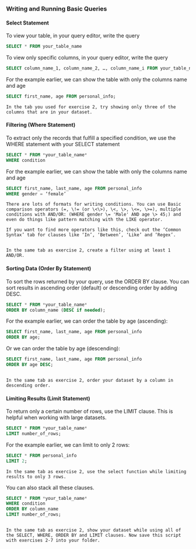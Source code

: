 ### Writing and Running Basic Queries

#### Select Statement

To view your table, in your query editor, write the query

```sql
SELECT * FROM your_table_name
```

To view only specific columns, in your query editor, write the query

```sql
SELECT column_name_1, column_name_2, …, column_name_i FROM your_table_name
```

For the example earlier, we can show the table with only the columns name and age

``` sql
SELECT first_name, age FROM personal_info;
```

```admonition Exercise \#4
In the tab you used for exercise 2, try showing only three of the columns that are in your dataset.
```

#### Filtering (Where Statement)

To extract only the records that fulfill a specified condition, we use the WHERE statement with your SELECT statement 
```sql
SELECT * FROM *your_table_name*
WHERE condition
```

For the example earlier, we can show the table with only the columns name and age

```sql
SELECT first_name, last_name, age FROM personal_info
WHERE gender = ‘female’
```

```tip
There are lots of formats for writing conditions. You can use Basic comparison operators (=, \!= (or \<\>), \<, \>, \<=, \>=), multiple conditions with AND/OR: (WHERE gender \= 'Male' AND age \> 45;) and even do things like pattern matching with the LIKE operator. 

If you want to find more operators like this, check out the ‘Common Syntax’ tab for clauses like ‘In’, ‘Between’, ‘Like’ and ‘Regex’. 
```

```admonition Exercise \#5

In the same tab as exercise 2, create a filter using at least 1 AND/OR. 
```
#### Sorting Data (Order By Statement)

To sort the rows returned by your query, use the ORDER BY clause. You can sort results in ascending order (default) or descending order by adding DESC.

```sql
SELECT * FROM *your_table_name*
ORDER BY column_name (DESC if needed);
```

For the example earlier, we can order the table by age (ascending):

```sql 
SELECT first_name, last_name, age FROM personal_info
ORDER BY age;
```

Or we can order the table by age (descending):
```sql
SELECT first_name, last_name, age FROM personal_info
ORDER BY age DESC;
```

```admonition Exercise \#6

In the same tab as exercise 2, order your dataset by a column in descending order. 
```
#### Limiting Results (Limit Statement)

To return only a certain number of rows, use the LIMIT clause. This is helpful when working with large datasets.

```sql
SELECT * FROM *your_table_name*
LIMIT number_of_rows;
```

For the example earlier, we can limit to only 2 rows:

```sql 
SELECT * FROM personal_info
LIMIT 2;
```

```admonition Exercise \#7
In the same tab as exercise 2, use the select function while limiting results to only 3 rows. 
```

You can also stack all these clauses. 

```sql 
SELECT * FROM *your_table_name*
WHERE condition
ORDER BY column_name
LIMIT number_of_rows;
```

```admonition Exercise \#8

In the same tab as exercise 2, show your dataset while using all of the SELECT, WHERE, ORDER BY and LIMIT clauses. Now save this script with exercises 2-7 into your folder. 
```